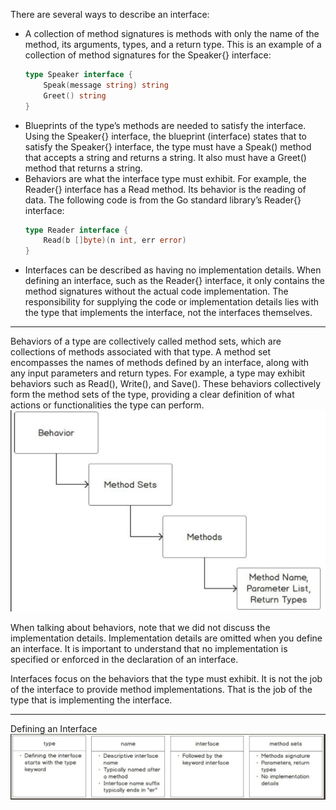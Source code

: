 There are several ways to describe an interface:
- A collection of method signatures is methods with only the name of the method, its arguments, types, and a return type. This is an example of a collection of method signatures for the Speaker{} interface:
    ```go
    type Speaker interface {
        Speak(message string) string
        Greet() string
    }
    ```
- Blueprints of the type’s methods are needed to satisfy the interface. Using the Speaker{} interface, the blueprint (interface) states that to satisfy the Speaker{} interface, the type must have a Speak() method that accepts a string and returns a string. It also must have a Greet() method that returns a string.
- Behaviors are what the interface type must exhibit. For example, the Reader{} interface has a Read method. Its behavior is the reading of data. The following code is from the Go standard library’s Reader{} interface:
    ```go
    type Reader interface {
        Read(b []byte)(n int, err error)
    }
    ```
- Interfaces can be described as having no implementation details. When defining an interface, such as the Reader{} interface, it only contains the method signatures without the actual code implementation. The responsibility for supplying the code or implementation details lies with the type that implements the interface, not the interfaces themselves.

---------------
Behaviors of a type are collectively called method sets, which are collections of methods associated with that type. A method set encompasses the names of methods defined by an interface, along with any input parameters and return types. For example, a type may exhibit behaviors such as Read(), Write(), and Save(). These behaviors collectively form the method sets of the type, providing a clear definition of what actions or functionalities the type can perform.
![graphical-representation-of-interface-elements](graphical-representation-of-interface-elements.png)

When talking about behaviors, note that we did not discuss the implementation details. Implementation details are omitted when you define an interface. It is important to understand that no implementation is specified or enforced in the declaration of an interface.

Interfaces focus on the behaviors that the type must exhibit. It is not the job of the interface to provide method implementations. That is the job of the type that is implementing the interface.

---------------
Defining an Interface
![defining-an-interface](defining-an-interface.png)